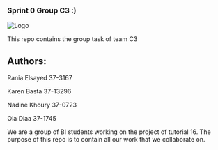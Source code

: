 ### Sprint 0 Group C3 :)

![Logo](https://encrypted-tbn0.gstatic.com/images?q=tbn:ANd9GcTlVwf30bYIyfsLmzppZ6x3xHKEQVkJYleQthLpuHiyt9Tl318Atw)

This repo contains the group task of team C3

## Authors:
Rania Elsayed 37-3167

Karen Basta 37-13296

Nadine Khoury 37-0723

Ola Diaa 37-1745

We are a group of BI students working on the project of tutorial 16.  The purpose of this repo is to contain all our work that we collaborate on. 


